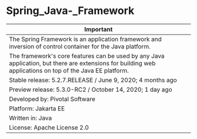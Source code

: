 # Spring_Java-_Framework

|      Important |
|--------------- |
| The Spring Framework is an application framework and inversion of control container for the Java platform.|
| The framework's core features can be used by any Java application, but there are extensions for building web applications on top of the Java EE platform.| 
| Stable release: 5.2.7.RELEASE / June 9, 2020; 4 months ago |
| Preview release: 5.3.0-RC2 / October 14, 2020; 1 day ago |
| Developed by: Pivotal Software |
| Platform: Jakarta EE |
| Written in: Java |
| License: Apache License 2.0 |
